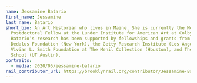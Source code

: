 ```yaml
---
name: Jessamine Batario
first_name: Jessamine
last_name: Batario
short_bio: An Art Historian who lives in Maine. She is currently the Mellon
  Postdoctoral Fellow at the Lunder Institute for American Art at Colby College.
  Batario’s research has been supported by fellowships and grants from the
  Dedalus Foundation (New York), the Getty Research Institute (Los Angeles), the
  Vivian L. Smith Foundation at The Menil Collection (Houston), and The Graduate
  School (UT Austin).
portraits:
  - media: 2020/05/jessamine-batario
rail_contributor_url: https://brooklynrail.org/contributor/Jessamine-Batario
---
```

